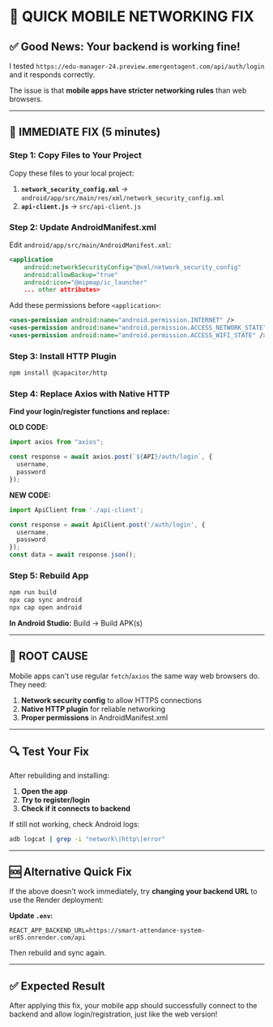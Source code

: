 # 🚀 QUICK MOBILE NETWORKING FIX

## ✅ **Good News**: Your backend is working fine!
I tested `https://edu-manager-24.preview.emergentagent.com/api/auth/login` and it responds correctly.

The issue is that **mobile apps have stricter networking rules** than web browsers.

---

## 🔧 **IMMEDIATE FIX** (5 minutes)

### **Step 1: Copy Files to Your Project**
Copy these files to your local project:

1. **`network_security_config.xml`** → `android/app/src/main/res/xml/network_security_config.xml`
2. **`api-client.js`** → `src/api-client.js`

### **Step 2: Update AndroidManifest.xml**
Edit `android/app/src/main/AndroidManifest.xml`:

```xml
<application
    android:networkSecurityConfig="@xml/network_security_config"
    android:allowBackup="true"
    android:icon="@mipmap/ic_launcher"
    ... other attributes>
```

Add these permissions before `<application>`:
```xml
<uses-permission android:name="android.permission.INTERNET" />
<uses-permission android:name="android.permission.ACCESS_NETWORK_STATE" />
<uses-permission android:name="android.permission.ACCESS_WIFI_STATE" />
```

### **Step 3: Install HTTP Plugin**
```bash
npm install @capacitor/http
```

### **Step 4: Replace Axios with Native HTTP**

**Find your login/register functions and replace:**

**OLD CODE:**
```javascript
import axios from "axios";

const response = await axios.post(`${API}/auth/login`, {
  username,
  password
});
```

**NEW CODE:**
```javascript
import ApiClient from './api-client';

const response = await ApiClient.post('/auth/login', {
  username,
  password
});
const data = await response.json();
```

### **Step 5: Rebuild App**
```bash
npm run build
npx cap sync android
npx cap open android
```

**In Android Studio:** Build → Build APK(s)

---

## 🎯 **ROOT CAUSE**

Mobile apps can't use regular `fetch`/`axios` the same way web browsers do. They need:
1. **Network security config** to allow HTTPS connections
2. **Native HTTP plugin** for reliable networking
3. **Proper permissions** in AndroidManifest.xml

---

## 🔍 **Test Your Fix**

After rebuilding and installing:
1. **Open the app**
2. **Try to register/login**
3. **Check if it connects to backend**

If still not working, check Android logs:
```bash
adb logcat | grep -i "network\|http\|error"
```

---

## 🆘 **Alternative Quick Fix**

If the above doesn't work immediately, try **changing your backend URL** to use the Render deployment:

**Update `.env`:**
```
REACT_APP_BACKEND_URL=https://smart-attendance-system-ur85.onrender.com/api
```

Then rebuild and sync again.

---

## ✅ **Expected Result**
After applying this fix, your mobile app should successfully connect to the backend and allow login/registration, just like the web version!